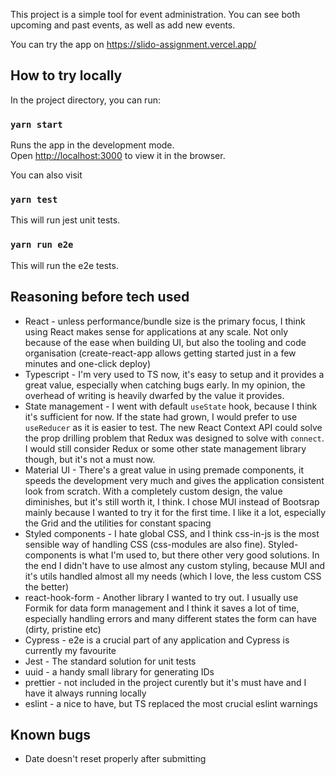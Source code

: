 This project is a simple tool for event administration. You
can see both upcoming and past events, as well as add new events.

You can try the app on https://slido-assignment.vercel.app/

## How to try locally

In the project directory, you can run:

### `yarn start`

Runs the app in the development mode.<br />
Open [http://localhost:3000](http://localhost:3000) to view it in the browser.

You can also visit

### `yarn test`

This will run jest unit tests.

### `yarn run e2e`

This will run the e2e tests.

## Reasoning before tech used

- React - unless performance/bundle size is the primary focus, I think using
  React makes sense for applications at any scale. Not only because of the ease
  when building UI, but also the tooling and code organisation
  (create-react-app allows getting started just in a few minutes and one-click
  deploy)
- Typescript - I'm very used to TS now, it's easy to setup and it provides a great value,
  especially when catching bugs early. In my opinion, the overhead of writing
  is heavily dwarfed by the value it provides.
- State management - I went with default `useState` hook, because I think it's
  sufficient for now. If the state had grown, I would prefer to use `useReducer`
  as it is easier to test. The new React Context API could solve the prop drilling
  problem that Redux was designed to solve with `connect`. I would still
  consider Redux or some other state management library though, but it's not a
  must now.
- Material UI - There's a great value in using premade components, it speeds the
  development very much and gives the application consistent look from scratch.
  With a completely custom design, the value diminishes, but it's still worth it,
  I think. I chose MUI instead of Bootsrap mainly because I wanted to try it for
  the first time. I like it a lot, especially the Grid and the utilities for
  constant spacing
- Styled components - I hate global CSS, and I think css-in-js is the most
  sensible way of handling CSS (css-modules are also fine). Styled-components is
  what I'm used to, but there other very good solutions. In the end I didn't
  have to use almost any custom styling, because MUI and it's utils handled
  almost all my needs (which I love, the less custom CSS the better)
- react-hook-form - Another library I wanted to try out. I usually use Formik
  for data form management and I think it saves a lot of time, especially
  handling errors and many different states the form can have (dirty, pristine
  etc)
- Cypress - e2e is a crucial part of any application and Cypress is currently my
  favourite
- Jest - The standard solution for unit tests
- uuid - a handy small library for generating IDs
- prettier - not included in the project curently but it's must have and I have it
  always running locally
- eslint - a nice to have, but TS replaced the most crucial eslint warnings

## Known bugs

- Date doesn't reset properly after submitting
